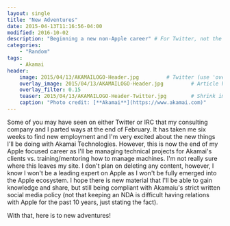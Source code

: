 ```yaml
---
layout: single
title: "New Adventures"
date: 2015-04-13T11:16:56-04:00
modified: 2016-10-02
description: "Beginning a new non-Apple career" # For Twitter, not the Title
categories:
    - "Random"
tags:
    - Akamai
header:
    image: 2015/04/13/AKAMAILOGO-Header.jpg			# Twitter (use 'overlay_image')
    overlay_image: 2015/04/13/AKAMAILOGO-Header.jpg		    # Article header at 2048x768
    overlay_filter: 0.15
    teaser: 2015/04/13/AKAMAILOGO-Header-Twitter.jpg 		# Shrink image to 575 width
    caption: "Photo credit: [**Akamai**](https://www.akamai.com)"
---
```

Some of you may have seen on either Twitter or IRC that my consulting company and I parted ways at the end of February.  It has taken me six weeks to find new employment and I'm very excited about the new things I'll be doing with Akamai Technologies.  However, this is now the end of my Apple focused career as I'll be managing technical projects for Akamai's clients vs. training/mentoring how to manage machines.  I'm not really sure where this leaves my site.  I don't plan on deleting any content, however, I know I won't be a leading expert on Apple as I won't be fully emerged into the Apple ecosystem.  I hope there is new material that I'll be able to gain knowledge and share, but still being compliant with Akamaiu's strict written social media policy (not that keeping an NDA is difficult having relations with Apple for the past 10 years, just stating the fact).

With that, here is to new adventures!
